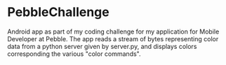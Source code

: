 # PebbleChallenge
Android app as part of my coding challenge for my application for Mobile Developer at Pebble. The app reads a stream of bytes representing color data from a python server given by server.py, and displays colors corresponding the various "color commands".
